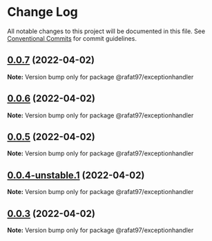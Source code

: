 # Change Log

All notable changes to this project will be documented in this file.
See [Conventional Commits](https://conventionalcommits.org) for commit guidelines.

## [0.0.7](https://github.com/Rafat97/node-packages/compare/@rafat97/exceptionhandler@0.0.6...@rafat97/exceptionhandler@0.0.7) (2022-04-02)

**Note:** Version bump only for package @rafat97/exceptionhandler





## [0.0.6](https://github.com/Rafat97/node-packages/compare/@rafat97/exceptionhandler@0.0.5...@rafat97/exceptionhandler@0.0.6) (2022-04-02)

**Note:** Version bump only for package @rafat97/exceptionhandler





## [0.0.5](https://github.com/Rafat97/node-packages/compare/@rafat97/exceptionhandler@0.0.4-unstable.1...@rafat97/exceptionhandler@0.0.5) (2022-04-02)

**Note:** Version bump only for package @rafat97/exceptionhandler





## [0.0.4-unstable.1](https://github.com/Rafat97/node-packages/compare/@rafat97/exceptionhandler@0.0.3...@rafat97/exceptionhandler@0.0.4-unstable.1) (2022-04-02)

**Note:** Version bump only for package @rafat97/exceptionhandler






## [0.0.3](https://github.com/Rafat97/node-packages/compare/@rafat97/exceptionhandler@0.0.1...@rafat97/exceptionhandler@0.0.3) (2022-04-02)

**Note:** Version bump only for package @rafat97/exceptionhandler
